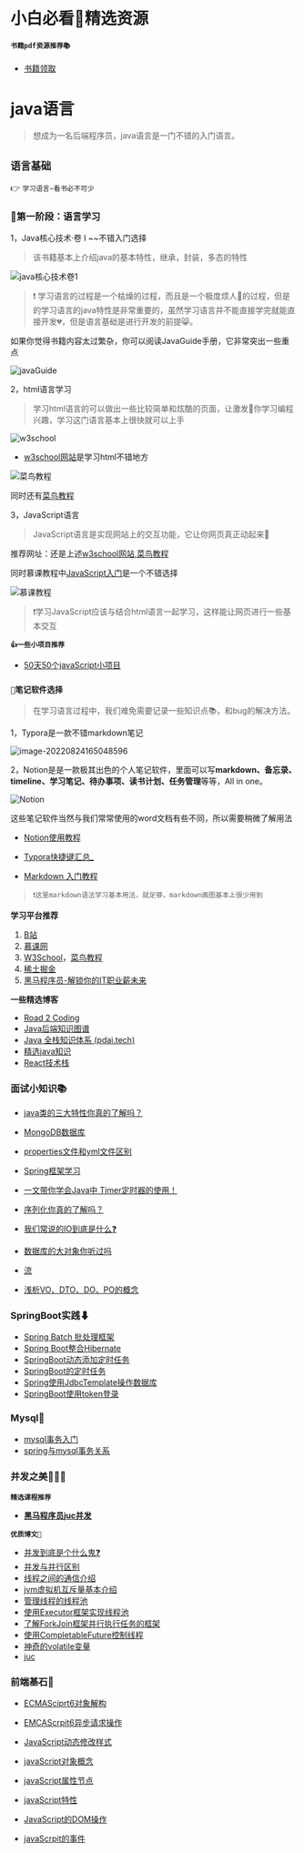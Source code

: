 # **小白必看💪精选资源**

#### `书籍pdf资源推荐📚`

- [书籍领取](https://github.com/dahuoyzs/javapdf)

# java语言

> 想成为一名后端程序员，java语言是一门不错的入门语言。

## `语言基础`

👉 `学习语言~看书必不可少`

### 💬**第一阶段：语言学习**

1，Java核心技术·卷 I ~~不错入门选择

> 该书籍基本上介绍java的基本特性，继承，封装，多态的特性

![java核心技术卷1](https://blog-img-qrx.oss-cn-beijing.aliyuncs.com/img/java核心技术卷1.jpg)

> ❗ 学习语言的过程是一个枯燥的过程，而且是一个极度烦人💢的过程，但是的学习语言的java特性是非常重要的，虽然学习语言并不能直接学完就能直接开发💔，但是语言基础是进行开发的前提😸。

如果你觉得书籍内容太过繁杂，你可以阅读JavaGuide手册，它非常突出一些重点

![javaGuide](https://blog-img-qrx.oss-cn-beijing.aliyuncs.com/share/javaGuide.jpg)

2，html语言学习

> 学习html语言的可以做出一些比较简单和炫酷的页面，让激发💪你学习编程兴趣，学习这门语言基本上很快就可以上手

![w3school](https://blog-img-qrx.oss-cn-beijing.aliyuncs.com/share/w3school.jpg)

- [w3school网站](https://www.w3school.com.cn/index.html)是学习html不错地方

![菜鸟教程](https://blog-img-qrx.oss-cn-beijing.aliyuncs.com/share/菜鸟教程.jpg)

同时还有[菜鸟教程](https://www.runoob.com/)

3，JavaScript语言

> JavaScript语言是实现网站上的交互功能，它让你网页真正动起来💓

推荐网址：还是上述[w3school网站](https://www.w3school.com.cn/index.html),[菜鸟教程](https://www.runoob.com/)

同时慕课教程中[JavaScript入门](http://www.imooc.com/wiki/Javascriptbase)是一个不错选择

![慕课教程](https://blog-img-qrx.oss-cn-beijing.aliyuncs.com/share/慕课教程.jpg)

> ❗学习JavaScript应该与结合html语言一起学习，这样能让网页进行一些基本交互

**`👍一些小项目推荐`**

- [50天50个javaScript小项目](https://github.com/bradtraversy/50projects50days/blob/master/progress-steps/index.html)

### `📔笔记软件选择`

> 在学习语言过程中，我们难免需要记录一些知识点📚，和bug的解决方法。

1，Typora是一款不错markdown笔记

![image-20220824165048596](https://blog-img-qrx.oss-cn-beijing.aliyuncs.com/share/image-20220824165048596.png)

2，Notion是是一款极其出色的个人笔记软件，里面可以写**markdown、备忘录、timeline、学习笔记、待办事项、读书计划、任务管理**等等，All in one。

![Notion](https://blog-img-qrx.oss-cn-beijing.aliyuncs.com/share/Notion.jpg)

这些笔记软件当然与我们常常使用的word文档有些不同，所以需要稍微了解用法

- [Notion使用教程](https://blog.csdn.net/weixin_50894115/article/details/124370620)
- [Typora快捷键汇总_](https://blog.csdn.net/Yuki_fx/article/details/104122544)

- [Markdown 入门教程](http://www.imooc.com/wiki/markdownlesson)

> `❗这里markdown语法学习基本用法，就足够，markdown画图基本上很少用到`

**学习平台推荐**

1. [B站](https://www.bilibili.com/)
2. [慕课网](https://class.imooc.com/?utm_source=baidu&utm_medium=sem&utm_campaign=June2022&utm_content=1&utm_term=%C4%BD%BF%CE%CD%F8&bd_vid=12502742691888991177)
3. [W3School](https://www.w3school.com.cn/)，[菜鸟教程](https://www.runoob.com/)
4. [稀土掘金](https://juejin.cn/recommended)
5. [黑马程序员-解锁你的IT职业薪未来](http://itheima.itcast.cn/special/brandzly1/index.html?360pp-heima-pinpai-pc-heimachengxuyuanguanwang)

**一些精选博客**

- [Road 2 Coding ](https://www.r2coding.com/#/)
- [Java后端知识图谱 ](https://github.com/ZhongFuCheng3y/athena)
- [Java 全栈知识体系 (pdai.tech)](https://pdai.tech/)
- [精选java知识](http://topjavaer.cn/)
- [React技术栈 ](http://www.duobaoaide.com/#/react)

### 面试小知识📚

- [java类的三大特性你真的了解吗？](/java/java类的三大特性你真的了解吗？.md)
- [MongoDB数据库](/java/MongoDB数据库.md)

- [properties文件和yml文件区别](/java/properties文件和yml文件区别.md)

- [Spring框架学习](/java/Spring框架学习.md)

- [一文带你学会Java中 Timer定时器的使用！](/java/一文带你学会Java中Timer定时器的使用！.md)

- [序列化你真的了解吗？](/java/序列化你真的了解吗？.md)

- [我们常说的IO到底是什么❓](/java/我们常说的IO到底是什么❓.md)

- [数据库的大对象你听过吗](/java/数据库的大对象你听过吗.md)

- [流](/java/流.md)

- [浅析VO、DTO、DO、PO的概念](/java/浅析VO、DTO、DO、PO的概念.md)

### **SpringBoot实践⬇**

- [Spring Batch 批处理框架](/SpringBoot实践/SpringBatch批处理框架.md)
- [Spring Boot整合Hibernate](/SpringBoot实践/SpringBoot整合Hibernate.md)
- [SpringBoot动态添加定时任务](/SpringBoot实践/SpringBoot动态添加定时任务.md)
- [SpringBoot的定时任务](/SpringBoot实践/SpringBoot的定时任务.md)
- [Spring使用JdbcTemplate操作数据库](/SpringBoot实践/Spring使用JdbcTemplate操作数据库.md)
- [SpringBoot使用token登录](/SpringBoot实践/SpringBoot使用token登录.md)

### Mysql📕

- [mysql事务入门](/docs/mysql/mysql事务入门.md)
- [spring与mysql事务关系]((/docs/mysql/事务入门).md)

### 并发之美🧑‍🤝‍🧑

**`精选课程推荐​`**

- **[黑马程序员juc并发](https://www.bilibili.com/video/BV16J411h7Rd/?spm_id_from=333.337.search-card.all.click&vd_source=c7d6d22ef39ac44f2f3ef23acad3d79a)**

**`优质博文🐂`**

- [并发到底是个什么鬼❓](/并发/并发介绍.md)
- [并发与并行区别](/并发/并发与并行.md)
- [线程之间的通信介绍](/并发/线程之间的通信.md)
- [jvm虚拟机互斥量基本介绍](/并发/互斥量.md)
- [管理线程的线程池](/并发/什么是线程池.md)
- [使用Executor框架实现线程池](/并发/Executor框架.md)
- [了解ForkJoin框架并行执行任务的框架](/并发/ForkJoin框架.md)
- [使用CompletableFuture控制线程](/并发/CompletableFuture用法详解.md)
- [神奇的volatile变量](/并发/神奇的volatile变量.md)
- [juc](/并发/JUC.md)

### 前端基石💪

- [ECMASciprt6对象解构](/前端/ECMASciprt6对象解构.md)

- [EMCAScrpit6异步请求操作](/前端/EMCAScrpit6异步请求操作.md)

- [JavaScript动态修改样式](/前端/JavaScript动态修改样式.md)

- [javaScript对象概念](/前端/javaScript对象概念.md)

- [javaScript属性节点](/前端/javaScript属性节点.md)

- [javaScript特性](/前端/javaScript特性.md)

- [JavaScript的DOM操作](/前端/JavaScript的DOM操作.md)

- [javaScrpit的事件](/前端/javaScrpit的事件.md)